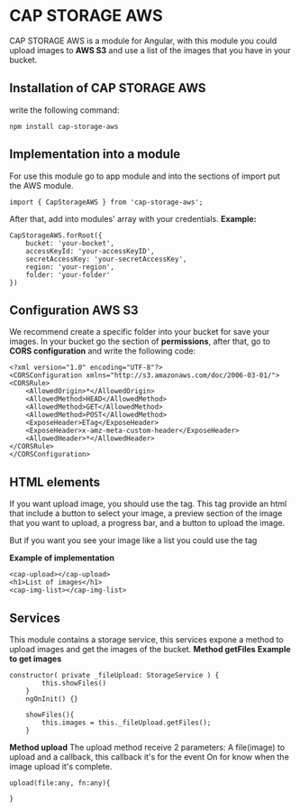 # CAP STORAGE AWS 

CAP STORAGE AWS is a module for Angular, with this module you could upload images to **AWS S3** and use a list of the images that you have in your bucket.

## **Installation of CAP STORAGE AWS**

write the following command:
```
npm install cap-storage-aws
```

## **Implementation into a module**
For use this module go to app module and into the sections of import put the AWS module.
```
import { CapStorageAWS } from 'cap-storage-aws';
```
After that, add into modules' array with your credentials.
**Example:**
```
CapStorageAWS.forRoot({
    bucket: 'your-bocket',
    accessKeyId: 'your-accessKeyID',
    secretAccessKey: 'your-secretAccessKey',
    region: 'your-region',
    folder: 'your-folder'
})
```

## **Configuration AWS S3**
We recommend create a specific folder into your bucket for save your images. In your bucket 
go the section of **permissions**, after that, go to **CORS configuration** and write the following code:

```   
<?xml version="1.0" encoding="UTF-8"?>
<CORSConfiguration xmlns="http://s3.amazonaws.com/doc/2006-03-01/">
<CORSRule>
    <AllowedOrigin>*</AllowedOrigin>
    <AllowedMethod>HEAD</AllowedMethod>
    <AllowedMethod>GET</AllowedMethod>
    <AllowedMethod>POST</AllowedMethod>
    <ExposeHeader>ETag</ExposeHeader>
    <ExposeHeader>x-amz-meta-custom-header</ExposeHeader>
    <AllowedHeader>*</AllowedHeader>
</CORSRule>
</CORSConfiguration>
```

## **HTML elements**
If you want upload image, you should use the <photo-upload> tag. This tag provide an html that include a button to select your image, a preview section of the image that you want to upload, a progress bar, and a button to upload the image.

But if you want you see your image like a list you could use the tag <image-list>

**Example of implementation**
```
<cap-upload></cap-upload>
<h1>List of images</h1>
<cap-img-list></cap-img-list>
```
## **Services**
This module contains a storage service, this services expone a method to upload images and get the images of the bucket.
**Method getFiles**
**Example to get images**
```
constructor( private _fileUpload: StorageService ) {
        this.showFiles()
    }
    ngOnInit() {}

    showFiles(){
        this.images = this._fileUpload.getFiles();
    }
```
**Method upload**
The upload method receive 2 parameters:
A file(image) to upload and a callback, this callback it's for the event On for know when the image upload it's complete.
```
upload(file:any, fn:any){

}
```




